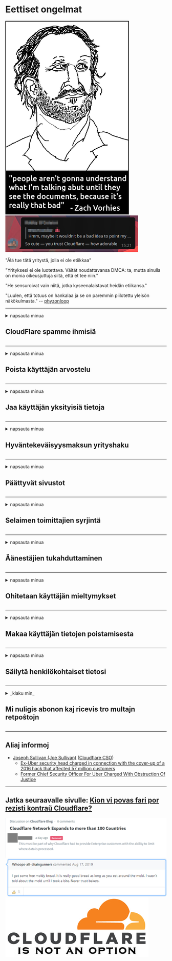 # Eettiset ongelmat

![](../image/itsreallythatbad.jpg)
![](../image/telegram/c81238387627b4bfd3dcd60f56d41626.jpg)

"Älä tue tätä yritystä, jolla ei ole etiikkaa"

"Yrityksesi ei ole luotettava. Väität noudattavansa DMCA: ta, mutta sinulla on monia oikeusjuttuja siitä, että et tee niin."

"He sensuroivat vain niitä, jotka kyseenalaistavat heidän etiikansa."

"Luulen, että totuus on hankalaa ja se on paremmin piilotettu yleisön näkökulmasta."  -- [phyzonloop](https://twitter.com/phyzonloop)


---


<details>
<summary>napsauta minua

## CloudFlare spamme ihmisiä
</summary>


Cloudflare lähettää roskapostia muille kuin Cloudflare-käyttäjille.

- Lähetä sähköpostia vain valitsemille tilaajille
- Kun käyttäjä sanoo "lopettaa", lopeta sähköpostien lähettäminen

Se on niin yksinkertaista. Mutta Cloudflare ei välitä.
Cloudflare sanoi, että heidän palvelunsa avulla voidaan estää kaikki roskapostittajat tai hyökkääjät.
Kuinka voimme pysäyttää Cloudflaren aktivoimatta Cloudflare-ohjelmaa?


| 🖼 | 🖼 |
| --- | --- |
| ![](../image/cfspam01.jpg) | ![](../image/cfspam03.jpg) |
| ![](../image/cfspam02.jpg) | ![](../image/cfspambrittany.jpg)<br>![](../image/cfspamtwtr.jpg) |

</details>

---

<details>
<summary>napsauta minua

## Poista käyttäjän arvostelu
</summary>


Cloudflare sensuroi negatiivisia arvosteluja.
Jos lähetät Cloudflaren vastaisen tekstin Twitterissä, sinulla on mahdollisuus saada vastaus Cloudflaren työntekijältä "Ei, se ei ole" -viestillä.
Jos lähetät kielteisen arvostelun mihin tahansa tarkistussivustoon, he yrittävät sensuroida sen.


| 🖼 | 🖼 |
| --- | --- |
| ![](../image/cfcenrev_01.jpg)<br>![](../image/cfcenrev_02.jpg) | ![](../image/cfcenrev_03.jpg) |

</details>

---

<details>
<summary>napsauta minua

## Jaa käyttäjän yksityisiä tietoja
</summary>


Pilvipalolla on valtava häirintäongelma.
Cloudflare jakaa henkilökohtaisia ​​tietoja niistä, jotka valittavat isännöimistä sivustoista.
Joskus he pyytävät sinua antamaan todellisen henkilöllisyytesi.
Jos et halua häiritä, pahoinpidelä, hieroa tai tappaa, sinun on parasta pysyä poissa Cloudflared-verkkosivustoista.


| 🖼 | 🖼 |
| --- | --- |
| ![](../image/cfdox_what.jpg) | ![](../image/cfdox_swat.jpg) |
| ![](../image/cfdox_kill.jpg) | ![](../image/cfdox_threat.jpg) |
| ![](../image/cfdox_dox.jpg) | ![](../image/cfdox_ex1.jpg) |
| ![](../image/cfabuseform.jpg) | ![](../image/cfdox_ex2.jpg) |

</details>

---

<details>
<summary>napsauta minua

## Hyväntekeväisyysmaksun yrityshaku
</summary>


CloudFlare pyytää hyväntekeväisyyttä.
On melko kauhistuttavaa, että amerikkalainen yritys pyytää hyväntekeväisyyttä voittoa tavoittelemattomien organisaatioiden rinnalla, joilla on hyvät syyt.
Jos haluat estää ihmisiä tai tuhlata muiden ihmisten aikaa, kannattaa tilata pizzat Cloudflaren työntekijöille.


![](../image/cfdonate.jpg)

</details>

---

<details>
<summary>napsauta minua

## Päättyvät sivustot
</summary>


Mitä teet, jos sivustosi sammuu yhtäkkiä?
On ilmoitettu, että Cloudflare poistaa käyttäjän määritykset tai lopettaa palvelun ilman varoitusta, hiljaa.
Ehdotamme sinun löytää parempi tarjoaja.

![](../image/cftmnt.jpg)

</details>

---

<details>
<summary>napsauta minua

## Selaimen toimittajien syrjintä
</summary>


CloudFlare antaa etusijan kohtelussa Firefoxia käyttäville, kun taas Tor-selaimen käyttäjille, jotka eivät ole Tor-selainta, tapahtuu vihamielistä kohtelua.
Tor-käyttäjät, jotka kieltäytyvät perustellusti kieltäytymästä ilmaisen javascriptin toteuttamisesta, saavat myös vihamielisen kohtelun.
Tämä käyttöoikeuksien epätasa-arvo on verkon neutraalisuuden väärinkäyttö ja vallan väärinkäyttö.

![](../image/browdifftbcx.gif)

- Vasen: Tor-selain, oikea: Chrome. Sama IP-osoite.

![](../image/browserdiff.jpg)

- Vasen: Tor-selaimen JavaScripti poistettu käytöstä, eväste käytössä
- Oikealla: Chrome Javascript käytössä, eväste poistettu käytöstä

![](../image/cfsiryoublocked.jpg)

- QuteBrowser (alaselain) ilman Tor (Clearnet IP)

| ***Selain*** | ***Hoito*** |
| --- | --- |
| Tor Browser (Javascript käytössä) | pääsy sallittu |
| Firefox (Javascript käytössä) | pääsy heikentynyt |
| Chromium (Javascript käytössä) | pääsy heikentynyt |
| Chromium or Firefox (Javascript poistettu käytöstä) | pääsy evätty |
| Chromium or Firefox (Eväste on poistettu käytöstä) | pääsy evätty |
| QuteBrowser | pääsy evätty |
| lynx | pääsy evätty |
| w3m | pääsy evätty |
| wget | pääsy evätty |


Miksi et käytä äänipainiketta helpon haasteen ratkaisemiseksi?

Kyllä, äänipainike on, mutta se ei aina toimi Torilla.
Saat tämän viestin, kun napsautat sitä:

```
Yritä myöhemmin uudelleen
Tietokoneesi tai verkkoasi voi lähettää automatisoituja kyselyjä.
Käyttäjien suojelemiseksi emme voi käsitellä pyyntöäsi nyt.
Lisätietoja on ohjepalvelumme
```

</details>

---

<details>
<summary>napsauta minua

## Äänestäjien tukahduttaminen
</summary>


Yhdysvaltain osavaltioiden äänestäjät ilmoittavat äänestävänsä viime kädessä asuinvaltionsa valtiosihteerin verkkosivuston kautta.
Republikaanien kontrolloimat valtiosihteeristön toimistot harjoittavat äänestäjien tukahduttamista asettamalla valtiosihteerin verkkosivuston pilvipalvelun kautta.
Cloudflaren vihamielinen kohtelu Tor-käyttäjille, sen MITM-asema keskitetynä globaalina valvontapisteenä ja sen vahingollinen rooli tekevät mahdollisille äänestäjille vastahakoisen rekisteröinnin.
Varsinkin liberaalit omaksuvat yksityisyyden.
Äänestäjien rekisteröintilomakkeet keräävät arkaluontoisia tietoja äänestäjän poliittisesta taipumuksesta, henkilökohtaisesta fyysisestä osoitteesta, sosiaaliturvatunnuksesta ja syntymäajasta.
Suurin osa valtioista asettaa vain osan näistä tiedoista julkisesti saataville, mutta Cloudflare näkee kaikki nämä tiedot, kun joku ilmoittautuu äänestämään.

Huomaa, että paperirekisteröinti ei kiertä Cloudflare-ohjelmaa, koska valtiosihteeristön työntekijöiden työntekijät käyttävät todennäköisesti Cloudflare-verkkosivustoa tietojen syöttämiseen.

| 🖼 | 🖼 |
| --- | --- |
| ![](../image/cfvotm_01.jpg) | ![](../image/cfvotm_02.jpg) |

- Change.org on kuuluisa verkkosivusto keräämään ääniä ja ryhtymään toimiin.
“kaikkialla ihmiset käynnistävät kampanjoita, saavat tukijoita ja työskentelevät päätöksentekijöiden kanssa ratkaisujen löytämiseksi.”
Valitettavasti monet ihmiset eivät voi nähdä muutosta.org ollenkaan Cloudflaren aggressiivisen suodattimen takia.
Heitä estetään allekirjoittamasta vetoomusta, jolloin heidät poistetaan demokraattisesta prosessista.
Muiden ei pilvitetyn alustan, kuten OpenPetition, käyttö auttaa korjaamaan ongelman.

| 🖼 | 🖼 |
| --- | --- |
| ![](../image/changeorgasn.jpg) | ![](../image/changeorgtor.jpg) |

- Cloudflaren "Ateenan projekti" tarjoaa ilmaisen yritystason suojauksen valtion ja paikallisten vaalien verkkosivustoille.
He sanoivat, että "heidän vaalipiirinsä voivat käyttää vaalia koskevia tietoja ja äänestäjien rekisteröintiä", mutta tämä on valhe, koska monet ihmiset eivät vain pysty selaamaan sivustoa ollenkaan.

</details>

---

<details>
<summary>napsauta minua

## Ohitetaan käyttäjän mieltymykset
</summary>


Jos hylkäät jotain, luulet, että et saa siitä sähköpostia.
Cloudflare ohittaa käyttäjän mieltymykset ja jakaa tietoja ulkopuolisten yritysten kanssa ilman asiakkaan suostumusta.
Jos käytät heidän ilmaista pakettiaan, he lähettävät joskus sähköpostia sinulle, jossa he pyytävät ostamaan kuukausitilauksen.

![](../image/cfviopl_tp.jpg)

</details>

---

<details>
<summary>napsauta minua

## Makaa käyttäjän tietojen poistamisesta
</summary>


Tämän entisen pilvipalveluasiakkaan blogin mukaan Cloudflare valehtelee tilien poistamisesta.
Nykyään monet yritykset pitävät tietosi sen jälkeen, kun olet sulkenut tai poistanut tilisi.
Suurin osa hyvistä yrityksistä mainitsee sen tietosuojakäytännössään.
Pilvipallo? Ei.

```
2019-08-05 CloudFlare lähetti minulle vahvistuksen siitä, että he olivat poistaneet tilini.
2019-10-02 Sain sähköpostin CloudFlarelta "koska olen asiakas"
```

Cloudflare ei tiennyt sanasta "poista".
Jos se todella poistetaan, miksi entinen asiakas sai sähköpostin?
Hän mainitsi myös, että Cloudflaren tietosuojakäytännössä ei mainita sitä.

```
Heidän uudessa tietosuojakäytännössään ei mainita tietojen säilyttämistä vuodeksi.
```

![](../image/cfviopl_notdel.jpg)

Kuinka voit luottaa Cloudflareen, jos heidän tietosuojakäytäntönsä on LIE?

</details>

---

<details>
<summary>napsauta minua

## Säilytä henkilökohtaiset tietosi
</summary>


Cloudflare-tilin poistaminen on vaikeaa tasoa.

```
Lähetä tukilippu "Tili" -luokan avulla,
ja pyydä tilin poistamista viestin rungosta.
Tilissäsi ei saa olla verkkotunnuksia tai luottokortteja, ennen kuin pyydät poistoa.
```

Saat tämän vahvistusviestin.

![](../image/cf_deleteandkeep.jpg)

"Olemme alkaneet käsitellä poistopyyntöäsi", mutta "Jatkamme henkilökohtaisten tietojen tallentamista".

Voitko "luottaa" tähän?

</details>

---

<details>
<summary>_klaku min_

## Mi nuligis abonon kaj ricevis tro multajn retpoŝtojn
</summary>


La uzanto nuligis sian 'Cloudflare stream' abonon kaj li ricevas retpoŝtajn memorigilojn ĉiutage por rememorigi lin pri nuligita abono.
Ne estas malaprobita butono. Kiel vi ĉesas ĉi tiun frenezon?

![](../image/barrageemailcancelsubscription.jpg)

Cloudflare diris al ĉi tiu uzanto kontakti subtenteamo kaj peti ĉiujn viajn enhavojn forigi.

- [t](https://web.archive.org/web/20210412165334/https://twitter.com/JohnHaldson/status/1381651569247088650)

</details>

---

## Aliaj informoj

- [Joseph Sullivan (Joe Sullivan)](../cloudflare_inc/cloudflare_members.md) ([Cloudflare CSO](https://twitter.com/eastdakota/status/1296522269313785862))
  - [Ex-Uber security head charged in connection with the cover-up of a 2016 hack that affected 57 million customers](https://www.businessinsider.com/uber-data-hack-security-head-joe-sullivan-charged-cover-up-2020-8)
  - [Former Chief Security Officer For Uber Charged With Obstruction Of Justice](https://www.justice.gov/usao-ndca/pr/former-chief-security-officer-uber-charged-obstruction-justice)


---

## Jatka seuraavalle sivulle:   [Kion vi povas fari por rezisti kontraŭ Cloudflare?](fi.action.md)

![](../image/censor_cloudflare_blogcomment.jpg)
![](../image/freemoldybread.jpg)
![](../image/cfisnotanoption.jpg)
